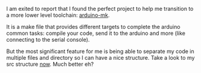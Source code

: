 I am exited to report that I found the perfect project to help me transition
to a more lower level toolchain: [arduino-mk](https://github.com/sudar/Arduino-Makefile).

It is a make file that provides different targets to complete the arduino common
tasks: compile your code, send it to the arduino and more (like connecting to the
serial console).

But the most significant feature for me is being able to separate my code in multiple
files and directory so I can have a nice structure. Take a look to my
src structure [now](https://github.com/drio/open_nest/tree/master/src/open_nest).
Much better eh?

